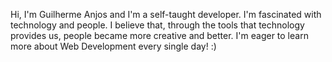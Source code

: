 Hi, I'm Guilherme Anjos and I'm a self-taught developer. 
I'm fascinated with technology and people. I believe that, through the tools that technology provides us, people became more creative and better. 
I'm eager to learn more about Web Development every single day! :) 

<!---
guilhermek1/guilhermek1 is a ✨ special ✨ repository because its `README.md` (this file) appears on your GitHub profile.
You can click the Preview link to take a look at your changes.
--->
